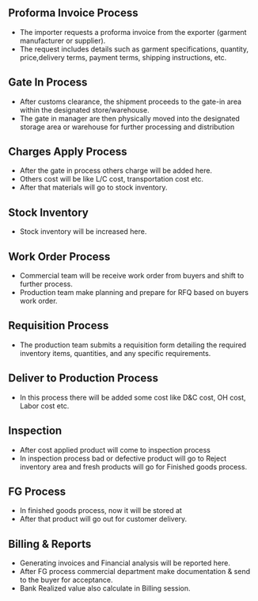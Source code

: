 ## Proforma Invoice Process

- The importer requests a proforma invoice from the exporter (garment manufacturer or supplier).
- The request includes details such as garment specifications, quantity, price,delivery terms, payment terms, shipping instructions, etc.


## Gate In Process

- After customs clearance, the shipment proceeds to the gate-in area within the designated store/warehouse.
- The gate in manager are then physically moved into the designated storage area or warehouse for further processing and distribution

## Charges Apply Process

- After the gate in process others charge will be added here.
- Others cost will be like L/C cost, transportation cost etc.
- After that materials will go to stock inventory.

## Stock Inventory

- Stock inventory will be increased here.

## Work Order Process

- Commercial team will be receive work order from buyers and shift to further process.
- Production team make planning and prepare for RFQ based on buyers work order.

## Requisition Process

- The production team submits a requisition form detailing the required inventory items, quantities, and any specific requirements.

## Deliver to Production Process

- In this process there will be added some cost like D&C cost, OH cost, Labor cost etc.

## Inspection

- After cost applied product will come to inspection process
- In inspection process bad or defective product will go to Reject inventory area and fresh products will go for Finished goods process.

## FG Process

- In finished goods process, now it will be stored at
- After that product will go out for customer delivery.

## Billing & Reports

- Generating invoices and Financial analysis will be reported here.
- After FG process commercial department make documentation & send to the buyer for acceptance.
- Bank Realized value also calculate in Billing session.
